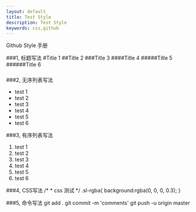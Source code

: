 ```yaml
---
layout: default
title: Test Style
description: Test Style
keywords: css,github
---
```


Github Style 手册

###1, 标题写法
#Title 1
##Title 2
###Title 3
####Title 4
#####Title 5
######Title 6

###
###2, 无序列表写法
* test 1
* test 2
* test 3
* test 4
* test 5
* test 6

###3, 有序列表写法
1. test 1
2. test 2
3. test 3
4. test 4
5. test 5
6. test 6



###4, CSS写法
    /*
     * css 测试
     */
    .sl-rgba{
        background:rgba(0, 0, 0, 0.3);
    }


###5, 命令写法
    git add . 
    git commit -m 'comments'
    git push -u origin master

